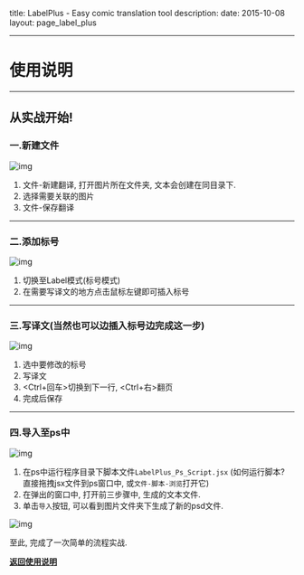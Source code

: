 title: LabelPlus - Easy comic translation tool
description: 
date: 2015-10-08
layout: page_label_plus

---

# 使用说明

---

## 从实战开始!

### 一.新建文件
![img](/label_plus/help/practice/1_new_file.gif)
1. 文件-新建翻译, 打开图片所在文件夹, 文本会创建在同目录下.
2. 选择需要关联的图片
3. 文件-保存翻译

---

### 二.添加标号
![img](/label_plus/help/practice/2_add_label.gif)
1. 切换至Label模式(标号模式)
2. 在需要写译文的地方点击鼠标左键即可插入标号

---

### 三.写译文(当然也可以边插入标号边完成这一步)
![img](/label_plus/help/practice/3_write_text.gif)
1. 选中要修改的标号
2. 写译文
3. <Ctrl+回车>切换到下一行, <Ctrl+右>翻页
4. 完成后保存

---

### 四.导入至ps中
![img](/label_plus/help/practice/4_output_to_ps.jpg)
1. 在ps中运行程序目录下脚本文件`LabelPlus_Ps_Script.jsx`
(如何运行脚本? 直接拖拽jsx文件到ps窗口中, 或`文件-脚本-浏览`打开它)
2. 在弹出的窗口中, 打开前三步骤中, 生成的文本文件.
3. 单击`导入`按钮, 可以看到图片文件夹下生成了新的psd文件.

![img](/label_plus/help/practice/4_output_to_ps2.jpg)

至此, 完成了一次简单的流程实战.

__[返回使用说明](/label_plus/help)__
